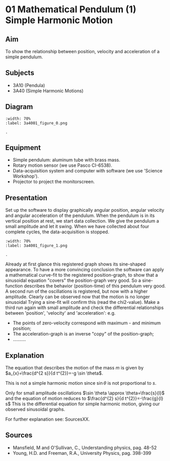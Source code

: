 # 01 Mathematical Pendulum (1) Simple Harmonic Motion 
  
## Aim   
 To show the relationship between position, velocity and acceleration of a simple pendulum.    
  
## Subjects   
* 3A10 (Pendula) 
* 3A40 (Simple Harmonic Motions)   

## Diagram
   
```{figure} figures/figure_0.png
:width: 70%  
:label: 3a4001_figure_0.png  

. 
```

## Equipment
 *  Simple pendulum: aluminum tube with brass mass. 
 *  Rotary motion sensor (we use Pasco CI-6538). 
 *  Data-acquisition system and computer with software (we use 'Science Workshop'). 
 *  Projector to project the monitorscreen. 
  
## Presentation   
 Set up the software to display graphically angular position, angular velocity and angular acceleration of the pendulum. When the pendulum is in its vertical position at rest, we start data collection. We give the pendulum a small amplitude and let it swing. When we have collected about four complete cycles, the data-acquisition is stopped.    
```{figure} figures/figure_1.png
:width: 70%  
:label: 3a4001_figure_1.png  

. 
```
 Already at first glance this registered graph shows its sine-shaped appearance. To have a more convincing conclusion the software can apply a mathematical curve-fit to the registered position-graph, to show that a sinusoidal equation "covers" the position-graph very good. So a sine-function describes the behavior (position-time) of this pendulum very good. A second run of the oscillations is registered, but now with a higher amplitude. Clearly can be observed now that the motion is no longer sinusoidal Trying a sine-fit will confirm this (read the chi2-value). Make a third run again with small amplitude and check the differential relationships between 'position', 'velocity' and 'acceleration': e.g. 
 *  The points of zero-velocity correspond with maximum - and minimum position; 
 *  The acceleration-graph is an inverse "copy" of the position-graph; 
 *  ……….
   
  
## Explanation   
The equation that describes the motion of the mass $m$ is given by $a_{x}=\frac{d^{2 s}}{d t^{2}}=-g \sin \theta$.

This is not a simple harmonic motion since $\sin \theta$ is not proportional to $s$.

Only for small amplitude oscillations $\sin \theta \approx \theta=\frac{s}{l}$ and the equation of motion reduces to $\frac{d^{2} s}{d t^{2}}=-\frac{g}{l} s$ This is the differential equation for simple harmonic motion, giving our observed sinusoidal graphs.

For further explanation see: SourcesXX.  
  
## Sources
 *  Mansfield, M and O'Sullivan, C., Understanding physics, pag. 48-52 
 *  Young, H.D. and Freeman, R.A., University Physics, pag. 398-399
  